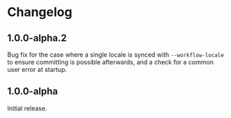 # Changelog

## 1.0.0-alpha.2

Bug fix for the case where a single locale is synced with `--workflow-locale` to ensure committing is possible afterwards, and a check for a common user error at startup.

## 1.0.0-alpha

Initial release.
